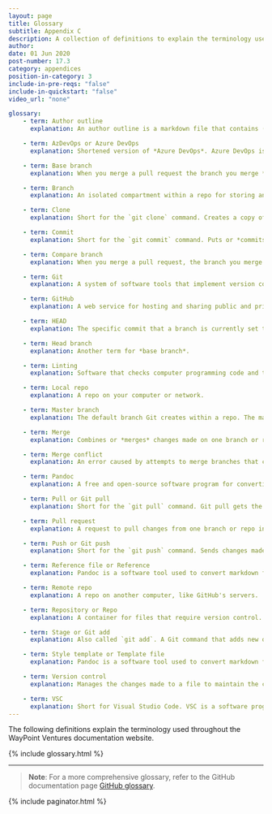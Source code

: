 ```yaml
---
layout: page
title: Glossary
subtitle: Appendix C
description: A collection of definitions to explain the terminology used throughout the WayPoint Ventures documentation website.
author:
date: 01 Jun 2020
post-number: 17.3
category: appendices
position-in-category: 3
include-in-pre-reqs: "false"
include-in-quickstart: "false"
video_url: "none"

glossary:
    - term: Author outline
      explanation: An author outline is a markdown file that contains (pre) written markdown elements, like tables or multilevel lists. Some courses/ projects provide author outlines in the project's remote repo (as markdown files). You can copy the markdown elements from an author outline and paste them into your markdown file to create content quickly.

    - term: AzDevOps or Azure DevOps
      explanation: Shortened version of *Azure DevOps*. Azure DevOps is a web service for hosting and sharing private repos (remote repos).

    - term: Base branch
      explanation: When you merge a pull request the branch you merge *into* is the base branch.

    - term: Branch
      explanation: An isolated compartment within a repo for storing and editing different versions of the same files, without affecting other versions of the files.

    - term: Clone
      explanation: Short for the `git clone` command. Creates a copy of a repo with version control. For example, a user can download or *clone* a remote repo from GitHub to their computer.

    - term: Commit
      explanation: Short for the `git commit` command. Puts or *commits* changes made to staged files onto the current repo's file history/ timeline.

    - term: Compare branch
      explanation: When you merge a pull request, the branch you merge *from* is the compare branch.

    - term: Git
      explanation: A system of software tools that implement version control by tracking changes made to files.

    - term: GitHub
      explanation: A web service for hosting and sharing public and private repos (remote repos).

    - term: HEAD
      explanation: The specific commit that a branch is currently set to. By default HEAD is usually the most recent commit.

    - term: Head branch
      explanation: Another term for *base branch*.

    - term: Linting
      explanation: Software that checks computer programming code and text, like markdown, for syntax errors is called a "linter". The process of checking for syntax errors is called "linting".

    - term: Local repo
      explanation: A repo on your computer or network.

    - term: Master branch
      explanation: The default branch Git creates within a repo. The master branch is commonly used to maintain the latest working version of the files on other branches, like "clean copy".

    - term: Merge
      explanation: Combines or *merges* changes made on one branch or repo into another.

    - term: Merge conflict
      explanation: An error caused by attempts to merge branches that contain incompatible versions of the same file.

    - term: Pandoc
      explanation: A free and open-source software program for converting documents.

    - term: Pull or Git pull
      explanation: Short for the `git pull` command. Git pull gets the files stored in another repo or branch, and combines them with the files in the current repo or branch. For example, a user can download or "pull" the most recent files from GitHub and combine them with the files in their local repo.

    - term: Pull request
      explanation: A request to pull changes from one branch or repo into another.

    - term: Push or Git push
      explanation: Short for the `git push` command. Sends changes made to files in one repo to another repo. For example, a user can upload or "push" a modified version of a file from their local repo to GitHub.

    - term: Reference file or Reference
      explanation: Pandoc is a software tool used to convert markdown files into Microsoft Word documents. During the file conversion process, Pandoc applies text styles that are defined in a reference file (like *reference \.dotx*) to the Word Documents it creates. For example, for Heading 1 elements in a markdown file, like `# Example heading 1`,  Pandoc applies the Heading 1 style that's defined in the reference file to the Word Document it creates.

    - term: Remote repo
      explanation: A repo on another computer, like GitHub's servers.

    - term: Repository or Repo
      explanation: A container for files that require version control.

    - term: Stage or Git add
      explanation: Also called `git add`. A Git command that adds new or updated files to a holding or *staging* area in the current repo.

    - term: Style template or Template file
      explanation: Pandoc is a software tool used to convert markdown files into Microsoft Word documents. After Pandoc creates a Word document, custom styles can be added into the document using a style template, like *template .dotx*. The style template file is "attached" to a converted Word document, and the custom styles from the style template are applied to the document's contents in Word.

    - term: Version control
      explanation: Manages the changes made to a file to maintain the correct (or most current) version of the file.

    - term: VSC
      explanation: Short for Visual Studio Code. VSC is a software program made by Microsoft for editing computer programming code and text, like markdown.
---
```


The following definitions explain the terminology used throughout the WayPoint Ventures documentation website.

{% include glossary.html %}

---

> **Note**: For a more comprehensive glossary, refer to the GitHub documentation page [GitHub glossary](https://docs.github.com/github/getting-started-with-github/github-glossary).
>

{% include paginator.html %}
